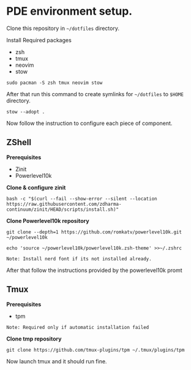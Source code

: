 # PDE environment setup.

Clone this repository in `~/dotfiles` directory.

Install Required packages

- zsh
- tmux
- neovim
- stow

```
sudo pacman -S zsh tmux neovim stow
```

After that run this command to create symlinks for `~/dotfiles` to `$HOME` directory.

```
stow --adopt .
```

Now follow the instruction to configure each piece of component.

## ZShell

**Prerequisites**

- Zinit
- Powerlevel10k

**Clone & configure zinit**

```
bash -c "$(curl --fail --show-error --silent --location https://raw.githubusercontent.com/zdharma-continuum/zinit/HEAD/scripts/install.sh)"
```

**Clone Powerlevel10k repository**

```
git clone --depth=1 https://github.com/romkatv/powerlevel10k.git ~/powerlevel10k
```

```
echo 'source ~/powerlevel10k/powerlevel10k.zsh-theme' >>~/.zshrc
```

`Note: Install nerd font if its not installed already.`

After that follow the instructions provided by the powerlevel10k promt

## Tmux

**Prerequisites**

- tpm

`Note: Required only if automatic installation failed`

**Clone tmp repository**

```
git clone https://github.com/tmux-plugins/tpm ~/.tmux/plugins/tpm
```

Now launch tmux and it should run fine.
